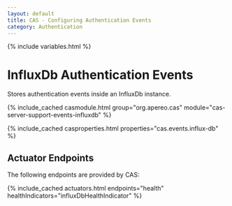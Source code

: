 ```yaml
---
layout: default
title: CAS - Configuring Authentication Events
category: Authentication
---
```

{% include variables.html %}

# InfluxDb Authentication Events

Stores authentication events inside an InfluxDb instance.

{% include_cached casmodule.html group="org.apereo.cas" module="cas-server-support-events-influxdb" %}

{% include_cached casproperties.html properties="cas.events.influx-db" %}

## Actuator Endpoints

The following endpoints are provided by CAS:

{% include_cached actuators.html endpoints="health" healthIndicators="influxDbHealthIndicator" %}
